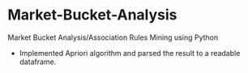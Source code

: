 # Market-Bucket-Analysis
Market Bucket Analysis/Association Rules Mining using Python 
- Implemented Apriori algorithm and parsed the result to a readable dataframe.
